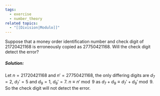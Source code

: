 ```yaml
---
tags:
  - exercise
  - number_theory
related topics:
  - "[[Division|Modulo]]"
---
```

Suppose that a money order identification number and check digit of $21720421168$ is erroneously copied as $27750421168$. Will the check digit detect the error?
##### Solution:
Let $n=21720421168$ and $n'=27750421168$, the only differing digits are $d_7=2$, $d_7'=5$ and $d_9=1$, $d_9'= 7$. $n\equiv n'\ \operatorname{mod}\ 9$ as $d_7+d_9\equiv d_7'+d_9'\ \operatorname{mod}\ 9$. So the check digit will not detect the error.
